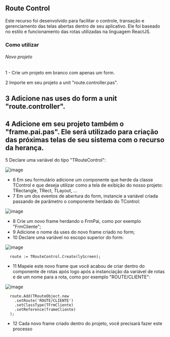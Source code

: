 ## Route Control ##

Este recurso foi desenvolvido para facilitar o controle, transação e gerenciamento das telas abertas dentro de seu aplicativo. 
Ele foi baseado no estilo e funcionamento das rotas utilizadas na linguagem ReactJS.

### Como utilizar ###

###### Novo projeto

1 - Crie um projeto em branco com apenas um form.

2 Importe em seu projeto a unit "route.controller.pas".

3 Adicione nas uses do form a unit "route.controller".
- 
4 Adicione em seu projeto também o "frame.pai.pas". Ele será utilizado para criação das próximas telas de seu sistema com o recurso da herança.
-
5 Declare uma variável do tipo "TRouteControl":

![image](https://user-images.githubusercontent.com/17827174/131702370-dfa53af9-146b-4b0f-b36b-d05b309cf3df.png)

- 6 Em seu formulário adicione um componente que herde da classe TControl e que deseja utilizar como a tela de exibição do nosso projeto: TRectangle, TRect, TLayout, ...
- 7 Em um dos eventos de abertura do form, instancie a variável criada passando de parâmetro o componente herdado do TControl:

![image](https://user-images.githubusercontent.com/17827174/131702822-90eb31c4-6d89-4792-a414-1bcdc812667b.png)

- 8 Crie um novo frame herdando o FrmPai, como por exemplo "FrmCliente";
- 9 Adicione o nome da uses do novo frame criado no form;
- 10 Declare uma variável no escopo superior do form:

![image](https://user-images.githubusercontent.com/17827174/131703612-3945ed86-0bb8-43b5-b83d-2d7ae8263c9c.png)

```
  route := TRouteControl.Create(lyScreen);
```

- 11 Mapeie este novo frame que você acabou de criar dentro do componente de rotas após logo após a instanciação da variável de rotas e de um nome para a rota, como por exemplo "ROUTE/CLIENTE":

![image](https://user-images.githubusercontent.com/17827174/131704052-6f023ce2-2020-4ac9-be43-8689f62ea853.png)

```
  route.Add(TRouteObject.new
    .setRoute('ROUTE/CLIENTE')
    .setClassType(TFrmCliente)
    .setReference(frameCliente)
  );
```

- 12 Cada novo frame criado dentro do projeto, você precisará fazer este processo 

